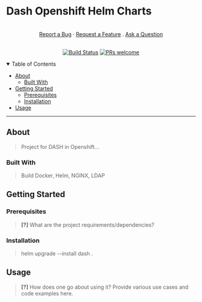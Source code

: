 # Dash Openshift Helm Charts

<div align="center">
  <br />
  <a href="https://github.com/armadik/dash/issues/new?assignees=&labels=bug&template=01_BUG_REPORT.md&title=bug%3A+">Report a Bug</a>
  ·
  <a href="https://github.com/armadik/dash/issues/new?assignees=&labels=enhancement&template=02_FEATURE_REQUEST.md&title=feat%3A+">Request a Feature</a>
  .
  <a href="https://github.com/armadik/dash/issues/new?assignees=&labels=question&template=04_SUPPORT_QUESTION.md&title=support%3A+">Ask a Question</a>
</div>

<div align="center">
<br />

[![Build Status](https://app.travis-ci.com/Armadik/dash.svg?branch=main)](https://app.travis-ci.com/Armadik/dash)
[![PRs welcome](https://img.shields.io/badge/PRs-welcome-ff69b4.svg?style=flat-square)](https://github.com/armadik/dash/issues?q=is%3Aissue+is%3Aopen+label%3A%22help+wanted%22)

</div>

<details open="open">
<summary>Table of Contents</summary>

- [About](#about)
  - [Built With](#built-with)
- [Getting Started](#getting-started)
  - [Prerequisites](#prerequisites)
  - [Installation](#installation)
- [Usage](#usage)

---

## About

> Project for DASH in Openshift...

</details>

### Built With

> Build Docker, Helm, NGINX, LDAP

## Getting Started

### Prerequisites

> **[?]**
> What are the project requirements/dependencies?

### Installation

> helm upgrade --install dash .

## Usage

> **[?]**
> How does one go about using it?
> Provide various use cases and code examples here.
